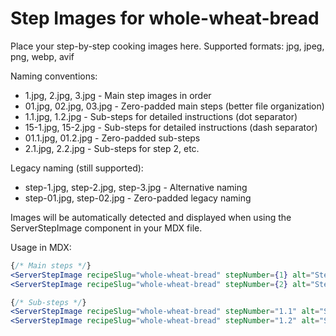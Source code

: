 # Step Images for whole-wheat-bread

Place your step-by-step cooking images here. Supported formats: jpg, jpeg, png, webp, avif

Naming conventions:
- 1.jpg, 2.jpg, 3.jpg - Main step images in order
- 01.jpg, 02.jpg, 03.jpg - Zero-padded main steps (better file organization)
- 1.1.jpg, 1.2.jpg - Sub-steps for detailed instructions (dot separator)
- 15-1.jpg, 15-2.jpg - Sub-steps for detailed instructions (dash separator)
- 01.1.jpg, 01.2.jpg - Zero-padded sub-steps
- 2.1.jpg, 2.2.jpg - Sub-steps for step 2, etc.

Legacy naming (still supported):
- step-1.jpg, step-2.jpg, step-3.jpg - Alternative naming
- step-01.jpg, step-02.jpg - Zero-padded legacy naming

Images will be automatically detected and displayed when using the ServerStepImage component in your MDX file.

Usage in MDX:
```jsx
{/* Main steps */}
<ServerStepImage recipeSlug="whole-wheat-bread" stepNumber={1} alt="Step 1" />
<ServerStepImage recipeSlug="whole-wheat-bread" stepNumber={2} alt="Step 2" />

{/* Sub-steps */}
<ServerStepImage recipeSlug="whole-wheat-bread" stepNumber="1.1" alt="Sub-step 1.1" />
<ServerStepImage recipeSlug="whole-wheat-bread" stepNumber="1.2" alt="Sub-step 1.2" />
```
